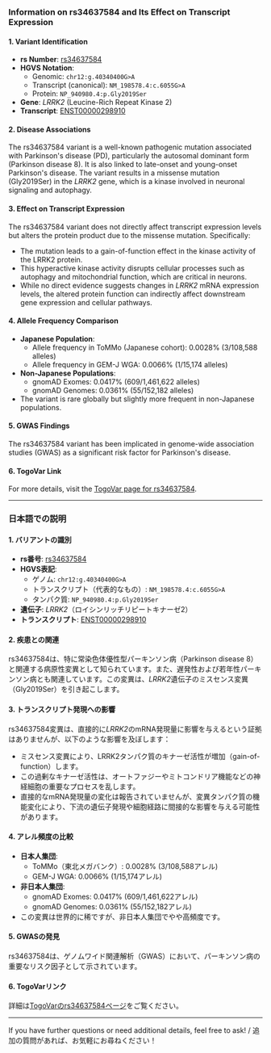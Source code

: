 ### Information on rs34637584 and Its Effect on Transcript Expression

#### 1. **Variant Identification**
- **rs Number**: [rs34637584](https://identifiers.org/dbsnp/rs34637584)
- **HGVS Notation**:
  - Genomic: `chr12:g.40340400G>A`
  - Transcript (canonical): `NM_198578.4:c.6055G>A`
  - Protein: `NP_940980.4:p.Gly2019Ser`
- **Gene**: *LRRK2* (Leucine-Rich Repeat Kinase 2)
- **Transcript**: [ENST00000298910](https://www.ensembl.org/Homo_sapiens/Transcript/Summary?db=core;t=ENST00000298910)

#### 2. **Disease Associations**
The rs34637584 variant is a well-known pathogenic mutation associated with Parkinson's disease (PD), particularly the autosomal dominant form (Parkinson disease 8). It is also linked to late-onset and young-onset Parkinson's disease. The variant results in a missense mutation (Gly2019Ser) in the *LRRK2* gene, which is a kinase involved in neuronal signaling and autophagy.

#### 3. **Effect on Transcript Expression**
The rs34637584 variant does not directly affect transcript expression levels but alters the protein product due to the missense mutation. Specifically:
- The mutation leads to a gain-of-function effect in the kinase activity of the LRRK2 protein.
- This hyperactive kinase activity disrupts cellular processes such as autophagy and mitochondrial function, which are critical in neurons.
- While no direct evidence suggests changes in *LRRK2* mRNA expression levels, the altered protein function can indirectly affect downstream gene expression and cellular pathways.

#### 4. **Allele Frequency Comparison**
- **Japanese Population**: 
  - Allele frequency in ToMMo (Japanese cohort): 0.0028% (3/108,588 alleles)
  - Allele frequency in GEM-J WGA: 0.0066% (1/15,174 alleles)
- **Non-Japanese Populations**:
  - gnomAD Exomes: 0.0417% (609/1,461,622 alleles)
  - gnomAD Genomes: 0.0361% (55/152,182 alleles)
- The variant is rare globally but slightly more frequent in non-Japanese populations.

#### 5. **GWAS Findings**
The rs34637584 variant has been implicated in genome-wide association studies (GWAS) as a significant risk factor for Parkinson's disease.

#### 6. **TogoVar Link**
For more details, visit the [TogoVar page for rs34637584](https://togovar.org/variant/tgv45580587).

---

### 日本語での説明

#### 1. **バリアントの識別**
- **rs番号**: [rs34637584](https://identifiers.org/dbsnp/rs34637584)
- **HGVS表記**:
  - ゲノム: `chr12:g.40340400G>A`
  - トランスクリプト（代表的なもの）: `NM_198578.4:c.6055G>A`
  - タンパク質: `NP_940980.4:p.Gly2019Ser`
- **遺伝子**: *LRRK2*（ロイシンリッチリピートキナーゼ2）
- **トランスクリプト**: [ENST00000298910](https://www.ensembl.org/Homo_sapiens/Transcript/Summary?db=core;t=ENST00000298910)

#### 2. **疾患との関連**
rs34637584は、特に常染色体優性型パーキンソン病（Parkinson disease 8）と関連する病原性変異として知られています。また、遅発性および若年性パーキンソン病とも関連しています。この変異は、*LRRK2*遺伝子のミスセンス変異（Gly2019Ser）を引き起こします。

#### 3. **トランスクリプト発現への影響**
rs34637584変異は、直接的に*LRRK2*のmRNA発現量に影響を与えるという証拠はありませんが、以下のような影響を及ぼします：
- ミスセンス変異により、LRRK2タンパク質のキナーゼ活性が増加（gain-of-function）します。
- この過剰なキナーゼ活性は、オートファジーやミトコンドリア機能などの神経細胞の重要なプロセスを乱します。
- 直接的なmRNA発現量の変化は報告されていませんが、変異タンパク質の機能変化により、下流の遺伝子発現や細胞経路に間接的な影響を与える可能性があります。

#### 4. **アレル頻度の比較**
- **日本人集団**:
  - ToMMo（東北メガバンク）: 0.0028% (3/108,588アレル)
  - GEM-J WGA: 0.0066% (1/15,174アレル)
- **非日本人集団**:
  - gnomAD Exomes: 0.0417% (609/1,461,622アレル)
  - gnomAD Genomes: 0.0361% (55/152,182アレル)
- この変異は世界的に稀ですが、非日本人集団でやや高頻度です。

#### 5. **GWASの発見**
rs34637584は、ゲノムワイド関連解析（GWAS）において、パーキンソン病の重要なリスク因子として示されています。

#### 6. **TogoVarリンク**
詳細は[TogoVarのrs34637584ページ](https://togovar.org/variant/tgv45580587)をご覧ください。

---

If you have further questions or need additional details, feel free to ask! / 追加の質問があれば、お気軽にお尋ねください！